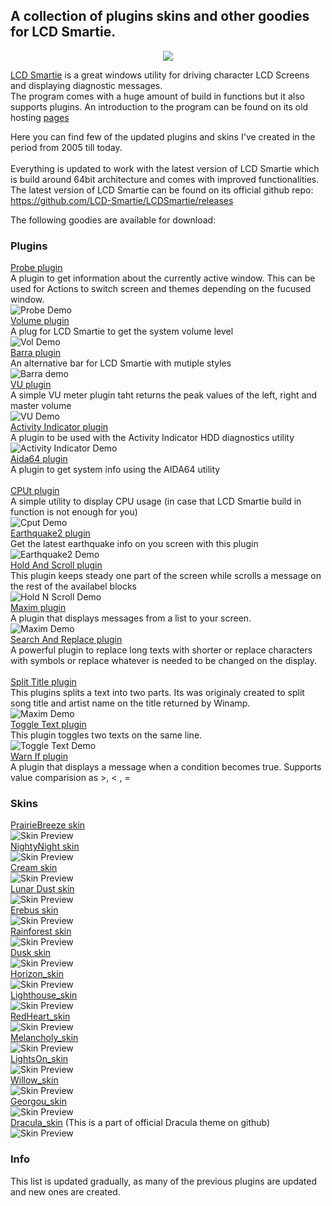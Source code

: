 ## A collection of plugins skins and other goodies for LCD Smartie.

<p align="center">
  <img src="https://github.com/Limbos-goodies-for-LCDSmartie/.github/assets/331155/cc41c3d5-3e67-446b-bc0b-2000f94388e1" />
</p>

[LCD Smartie](https://github.com/stokie-ant/lcdsmartie-laz) is a great windows utility for driving character LCD Screens and displaying diagnostic messages.\
The program comes with a huge amount of build in functions but it also supports plugins. An introduction to the program can be found on its old hosting [pages](https://lcdsmartie.sourceforge.net/) 

Here you can find few of the updated plugins and skins I've created in the period from 2005 till today.\
\
Everything is updated to work with the latest version of LCD Smartie which is build around 64bit architecture and comes with improved functionalities. 
The latest version of LCD Smartie can be found on its official github repo: https://github.com/LCD-Smartie/LCDSmartie/releases

The following goodies are available for download:
### Plugins


[Probe plugin](https://github.com/Limbos-goodies-for-LCDSmartie/probe)\
A plugin to get information about the currently active window. This can be used for Actions to switch screen and themes depending on the fucused window.\
![Probe Demo](https://github.com/Limbos-goodies-for-LCDSmartie/.github/blob/main/images/gifs/probe.gif?raw=true)
\
[Volume plugin](https://github.com/Limbos-goodies-for-LCDSmartie/vol)\
A plug for LCD Smartie to get the system volume level\
![Vol Demo](https://github.com/Limbos-goodies-for-LCDSmartie/.github/blob/main/images/gifs/vol.gif?raw=true)
\
[Barra plugin](https://github.com/Limbos-goodies-for-LCDSmartie/barra)\
An alternative bar for LCD Smartie with mutiple styles\
![Barra demo](https://github.com/Limbos-goodies-for-LCDSmartie/.github/blob/main/images/gifs/barra.gif)
\
[VU plugin](https://github.com/Limbos-goodies-for-LCDSmartie/vu)\
A simple VU meter plugin taht returns the peak values of the left, right and master volume\
![VU Demo](https://github.com/Limbos-goodies-for-LCDSmartie/.github/blob/main/images/gifs/vu.gif)
\
[Activity Indicator plugin](https://github.com/Limbos-goodies-for-LCDSmartie/Activity_Indicator_plugin)\
A plugin to be used with the Activity Indicator HDD diagnostics utility\
![Activity Indicator Demo](https://github.com/Limbos-goodies-for-LCDSmartie/.github/blob/main/images/gifs/activityindicator.gif?raw=true)
\
[Aida64 plugin](https://github.com/Limbos-goodies-for-LCDSmartie/Aida64_plugin)\
A plugin to get system info using the AIDA64 utility\
\
[CPUt plugin](https://github.com/Limbos-goodies-for-LCDSmartie/CPUt_plugin)\
A simple utility to display CPU usage (in case that LCD Smartie build in function is not enough for you)\
![Cput Demo](https://github.com/Limbos-goodies-for-LCDSmartie/.github/blob/main/images/gifs/cput.gif?raw=true)
\
[Earthquake2 plugin](https://github.com/Limbos-goodies-for-LCDSmartie/Earthquake2_plugin)\
Get the latest earthquake info on you screen with this plugin\
![Earthquake2 Demo](https://github.com/Limbos-goodies-for-LCDSmartie/.github/blob/main/images/gifs/earth.gif?raw=true)
\
[Hold And Scroll plugin](https://github.com/Limbos-goodies-for-LCDSmartie/Hold_And_Scroll_plugin)\
This plugin keeps steady one part of the screen while scrolls a message on the rest of the availabel blocks\
![Hold N Scroll Demo](https://github.com/Limbos-goodies-for-LCDSmartie/.github/blob/main/images/gifs/holdnscroll.gif?raw=true)
\
[Maxim plugin](https://github.com/Limbos-goodies-for-LCDSmartie/Maxim_plugin)\
A plugin that displays messages from a list to your screen.\
![Maxim Demo](https://github.com/Limbos-goodies-for-LCDSmartie/.github/blob/main/images/gifs/maxim.gif?raw=true)
\
[Search And Replace plugin](https://github.com/Limbos-goodies-for-LCDSmartie/Search_And_Replace_plugin)\
A powerful plugin to replace long texts with shorter or replace characters with symbols or replace whatever is needed to be changed on the display.\
\
[Split Title plugin](https://github.com/Limbos-goodies-for-LCDSmartie/Split_Title_plugin)\
This plugins splits a text into two parts. Its was originaly created to split song title and artist name on the title returned by Winamp.\
![Maxim Demo](https://github.com/Limbos-goodies-for-LCDSmartie/.github/blob/main/images/gifs/splititle.gif?raw=true)
\
[Toggle Text plugin](https://github.com/Limbos-goodies-for-LCDSmartie/Toggle_Text_plugin)\
This plugin toggles two texts on the same line.\
![Toggle Text Demo](https://github.com/Limbos-goodies-for-LCDSmartie/.github/blob/main/images/gifs/toggle.gif?raw=true)
\
[Warn If plugin](https://github.com/Limbos-goodies-for-LCDSmartie/Warn_If_plugin)\
A plugin that displays a message when a condition becomes true. Supports value comparision as >, < , = 


### Skins
[PrairieBreeze skin](https://github.com/Limbos-goodies-for-LCDSmartie/PrairieBreeze)\
![Skin Preview](https://github.com/Limbos-goodies-for-LCDSmartie/.github/blob/main/images/pngs/PrairieBreeze.png?raw=true)\
[NightyNight skin](https://github.com/Limbos-goodies-for-LCDSmartie/NightyNight)\
![Skin Preview](https://github.com/Limbos-goodies-for-LCDSmartie/.github/blob/main/images/pngs/NightyNight.png?raw=true)\
[Cream skin](https://github.com/Limbos-goodies-for-LCDSmartie/Cream_Skin)\
![Skin Preview](https://github.com/Limbos-goodies-for-LCDSmartie/.github/blob/main/images/pngs/Cream.png?raw=true)\
[Lunar Dust skin](https://github.com/Limbos-goodies-for-LCDSmartie/LunarDust_Skin)\
![Skin Preview](https://github.com/Limbos-goodies-for-LCDSmartie/.github/blob/main/images/pngs/LunarDust.png?raw=true)\
[Erebus skin](https://github.com/Limbos-goodies-for-LCDSmartie/Erebus_Skin)\
![Skin Preview](https://github.com/Limbos-goodies-for-LCDSmartie/.github/blob/main/images/pngs/Erebus.png?raw=true)\
[Rainforest skin](https://github.com/Limbos-goodies-for-LCDSmartie/RainForest_Skin)\
![Skin Preview](https://github.com/Limbos-goodies-for-LCDSmartie/.github/blob/main/images/pngs/RainForest.png?raw=true)\
[Dusk skin](https://github.com/Limbos-goodies-for-LCDSmartie/Dusk_Skin)\
![Skin Preview](https://github.com/Limbos-goodies-for-LCDSmartie/.github/blob/main/images/pngs/Dusk.png?raw=true)\
[Horizon_skin](https://github.com/Limbos-goodies-for-LCDSmartie/Horizon_Skin)\
![Skin Preview](https://github.com/Limbos-goodies-for-LCDSmartie/.github/blob/main/images/pngs/Horizon.png?raw=true)\
[Lighthouse_skin](https://github.com/Limbos-goodies-for-LCDSmartie/Lighthouse_Skin)\
![Skin Preview](https://github.com/Limbos-goodies-for-LCDSmartie/.github/blob/main/images/pngs/LightHouse.png?raw=true)\
[RedHeart_skin](https://github.com/Limbos-goodies-for-LCDSmartie/RedHeart_Skin)\
![Skin Preview](https://github.com/Limbos-goodies-for-LCDSmartie/.github/blob/main/images/pngs/RedHeart.png?raw=true)\
[Melancholy_skin](https://github.com/Limbos-goodies-for-LCDSmartie/Melancholy_Skin)\
![Skin Preview](https://github.com/Limbos-goodies-for-LCDSmartie/.github/blob/main/images/pngs/Melancholy.png?raw=true)\
[LightsOn_skin](https://github.com/Limbos-goodies-for-LCDSmartie/LightsOn_Skin)\
![Skin Preview](https://github.com/Limbos-goodies-for-LCDSmartie/.github/blob/main/images/pngs/LightsOn.png?raw=true)\
[Willow_skin](https://github.com/Limbos-goodies-for-LCDSmartie/Willow_Skin)\
![Skin Preview](https://github.com/Limbos-goodies-for-LCDSmartie/.github/blob/main/images/pngs/Willow.png?raw=true)\
[Georgou_skin](https://github.com/Limbos-goodies-for-LCDSmartie/Georgou_Skin)\
![Skin Preview](https://github.com/Limbos-goodies-for-LCDSmartie/.github/blob/main/images/pngs/Georgou.png?raw=true)\
[Dracula_skin](https://github.com/limbo666/Dracula_for_LCD_Smartie) (This is a part of official Dracula theme on github)\
![Skin Preview](https://github.com/Limbos-goodies-for-LCDSmartie/.github/blob/main/images/pngs/Dracula.png?raw=true)


### Info

This list is updated gradually, as many of the previous plugins are updated and new ones are created.

 
 



